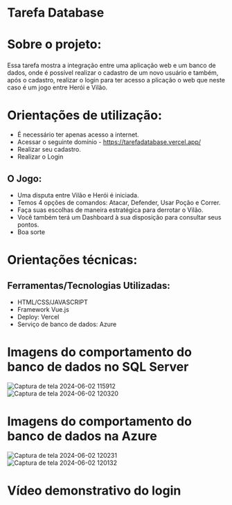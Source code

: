 # Tarefa Database

# Sobre o projeto:
### 
Essa tarefa mostra a integração entre uma aplicação web e um banco de dados, onde é possível realizar o cadastro de um novo
usuário e também, após o cadastro, realizar o login para ter acesso a plicação o web que neste caso é um jogo entre Herói e Vilão.

# Orientações de utilização:

- É necessário ter apenas acesso a internet.
- Acessar o seguinte domínio - https://tarefadatabase.vercel.app/
- Realizar seu cadastro.
- Realizar o Login
## O Jogo:
- Uma disputa entre Vilão e Herói é iniciada.
- Temos 4 opções de comandos: Atacar, Defender, Usar Poção e Correr.
- Faça suas escolhas de maneira estratégica para derrotar o Vilão.
- Você também terá um Dashboard à sua disposição para consultar seus pontos.
- Boa sorte

# Orientações técnicas:

## Ferramentas/Tecnologias Utilizadas:

- HTML/CSS/JAVASCRIPT
- Framework Vue.js
- Deploy: Vercel
- Serviço de banco de dados: Azure



###

# Imagens do comportamento do banco de dados no SQL Server

![Captura de tela 2024-06-02 115912](https://github.com/Wilton-Monteiro/tarefadatabase/assets/145207587/320a8dd7-6d19-4b8e-8ab8-e7332272938b)
![Captura de tela 2024-06-02 120320](https://github.com/Wilton-Monteiro/tarefadatabase/assets/145207587/8bb0b205-a576-4624-8f01-83b8c4fc3101)

# Imagens do comportamento do banco de dados na Azure
![Captura de tela 2024-06-02 120231](https://github.com/Wilton-Monteiro/tarefadatabase/assets/145207587/055e20e4-96b4-4baf-af77-a1c76bef5cc0)
![Captura de tela 2024-06-02 120132](https://github.com/Wilton-Monteiro/tarefadatabase/assets/145207587/41d9df27-c0ea-4f53-91e2-4c9bbde3350e)


# Vídeo demonstrativo do login





